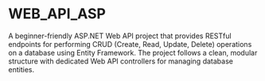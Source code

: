 # WEB_API_ASP
A beginner-friendly ASP.NET Web API project that provides RESTful endpoints for performing CRUD (Create, Read, Update, Delete) operations on a database using Entity Framework. The project follows a clean, modular structure with dedicated Web API controllers for managing database entities.
